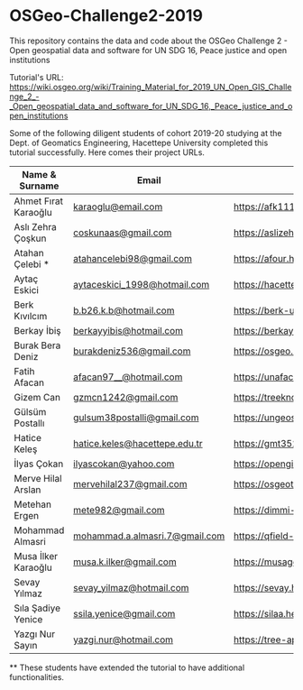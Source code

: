 # OSGeo-Challenge2-2019
This repository contains the data and code about the OSGeo Challenge 2 - Open geospatial data and software for UN SDG 16, Peace justice and open institutions

Tutorial's URL: https://wiki.osgeo.org/wiki/Training_Material_for_2019_UN_Open_GIS_Challenge_2_-_Open_geospatial_data_and_software_for_UN_SDG_16,_Peace_justice_and_open_institutions

Some of the following diligent students of cohort 2019-20 studying at the Dept. of Geomatics Engineering, Hacettepe University completed this tutorial successfully. Here comes their project URLs. 

| Name & Surname        | Email                          | Project's URL                            |
|-----------------------|--------------------------------|------------------------------------------|
|  Ahmet Fırat Karaoğlu | karaoglu@email.com             | https://afk111.herokuapp.com/            |
|  Aslı Zehra Çoşkun    | coskunaas@gmail.com            | https://aslizehra.herokuapp.com/         |
|  Atahan Çelebi *      | atahancelebi98@gmail.com       | https://afour.herokuapp.com/             |
|  Aytaç Eskici         | aytaceskici_1998@hotmail.com   | https://hacettepegeomatik.herokuapp.com/ |
|  Berk Kıvılcım        | b.b26.k.b@hotmail.com          | https://berk-unique.herokuapp.com/       |
|  Berkay İbiş          | berkayyibis@hotmail.com        | https://berkaybmilletler.herokuapp.com/  |
|  Burak Bera Deniz     | burakdeniz536@gmail.com        | https://osgeo.herokuapp.com/             |
|  Fatih Afacan         | afacan97__@hotmail.com         | https://unafacan.herokuapp.com/          |
|  Gizem Can            | gzmcn1242@gmail.com            | https://treeknowledge.herokuapp.com/     |
|  Gülsüm Postallı      | gulsum38postalli@gmail.com     | https://ungeospatialdata.herokuapp.com/  |
|  Hatice Keleş         | hatice.keles@hacettepe.edu.tr  | https://gmt352pg.herokuapp.com/          |
|  İlyas Çokan          | ilyascokan@yahoo.com           | https://opengischallenge.herokuapp.com/  |
|  Merve Hilal Arslan   | mervehilal237@gmail.com        | https://osgeotutorial1.herokuapp.com/    |
|  Metehan Ergen        | mete982@gmail.com              | https://dimmi-fratello.herokuapp.com/    |
|  Mohammad Almasri     | mohammad.a.almasri.7@gmail.com | https://qfield-database.herokuapp.com/   |
|  Musa İlker Karaoğlu  | musa.k.ilker@gmail.com         | https://musageo.herokuapp.com/           |
|  Sevay Yılmaz         | sevay_yilmaz@hotmail.com       | https://sevay.herokuapp.com/             |
|  Sıla Şadiye Yenice   | ssila.yenice@gmail.com         | https://silaa.herokuapp.com/             |
|  Yazgı Nur Sayın      | yazgi.nur@hotmail.com          | https://tree-app-hu.herokuapp.com/       |

** These students have extended the tutorial to have additional functionalities.
